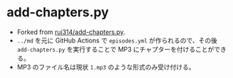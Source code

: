# add-chapters.py

- Forked from [rui314/add-chapters.py](https://gist.github.com/rui314/6e435fcebe3998333d37904e893c8c12).
- `../md` を元に GitHub Actions で `episodes.yml` が作られるので、その後 `add-chapters.py` を実行することで MP3 にチャプターを付けることができる。
- MP3 のファイル名は現状 `1.mp3` のような形式のみ受け付ける。
